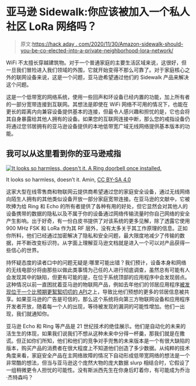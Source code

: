 # 亚马逊 Sidewalk:你应该被加入一个私人社区 LoRa 网络吗？

> 原文:[https://hack aday . com/2020/11/30/Amazon-sidewalk-should-you-be-co-elected-into-a-private-neighborhood-lora-network/](https://hackaday.com/2020/11/30/amazon-sidewalk-should-you-be-co-opted-into-a-private-neighbourhood-lora-network/)

WiFi 不太擅长穿越建筑物。对于一个普通家庭的主要生活区域来说，这很好，但一旦我们冒险进入我们领域的外围，它就开始变得不那么可靠了。对于家庭核心之外的联网设备来说，这是一个问题，亚马逊希望通过他们的 Sidewalk 产品来解决这个问题。

这是一个低带宽的网络系统，使用一些回声和环设备已经内置的功能，加上所有者的一部分宽带连接到互联网。其想法是即使在 WiFi 网络不可用的情况下，也能在更长的距离内向兼容设备提供基本的连接，但最令人感兴趣和担忧的是，它也会将其自身暴露给其他人拥有的设备。如果您的互联网连接中断，那么您的戒指设备仍将通过您邻居拥有的亚马逊设备提供的本地低带宽广域无线网络提供基本版本的功能。

## 我可以从这里看到你的亚马逊戒指

[![It looks so harmless, doesn't it. A Ring doorbell once installed.](../Images/1a73b72eb324e45102fe63803d97993b.png)](https://hackaday.com/wp-content/uploads/2020/11/733px-Ring_Video_Doorbell_2.jpg)

It looks so harmless, doesn’t it. Amin, [CC BY-SA 4.0](https://commons.wikimedia.org/wiki/File:Ring_Video_Doorbell_2.jpg)

这家大型在线零售商和物联网云提供商希望通过您的家庭安全设备，通过无线网络向陌生人拥有的其他类似设备开放一部分家庭宽带连接。在亚马逊的文献中，它被吹捧为给 Ring 和 Echo 的所有者提供了各种有用的好处，但它显然会对其他人的设备携带的数据的隐私以及不属于你的设备通过网络传输流量时你自己网络的安全产生影响。出于好奇，有一份白皮书提供了对该系统的更多见解，除了透露它使用 900 MHz FSK 和 LoRa 作为其 RF 层外，没有太多关于其工作原理的信息。正如你所料，他们已经通过加密解决了隐私和安全问题，最大限度地减少了传输的数据，并不断改变标识符。从字面上理解亚马逊文档就是进入一个可以对产品获得一些信心的世界。

持怀疑态度的读者口中的问题无疑是:哪里可能出错？我们预计，设备本身和网络的无线电部分将由那些以做此类事情为己任的人进行彻底调查，虽然总有可能有人会发现其中的缺陷，但更有可能的是，在位于系统顶部的应用程序中会发现弱点。这种情况以前一直困扰着亚马逊的物联网产品，例如去年他们的邻居应用程序[被发现位于一个比预期更絮絮叨叨的 API](https://hackaday.com/2019/12/21/amazon-ring-neighbors-leaking-data-on-neighbors/)之上，导致比他们预想的更多的邻居信息被共享。如果亚马逊的广告是可信的，那么这个系统将向第三方物联网设备和应用程序开发者开放，随着每一个人的出现，等待被发现的漏洞的可能性增加。他们一出现，我们就通知你。

亚马逊 Echo 和 Ring 等产品是 21 世纪技术的绝佳展示。他们是自动化的未来的活生生的体现，如果我们说我们不想从这种未来中分得一杯羹，那我们就是在撒谎。但正如你们所知，他们和他们的竞争对手兜售的未来版本是一个有很大缺陷的版本，购买产品的消费者在很大程度上不知道他们创造了多少数据。从纯粹的技术角度来看，家庭安全产品在主网络故障的情况下自动形成低带宽网络的想法是一个非常酷的想法，但当与亚马逊这个庞然大物的庞大数据 slurp 相结合时，它假设了一组稍微更令人担忧的可能性。没有斯派西先生在你身后盯着你，有可能成为乔治·杰特森吗？